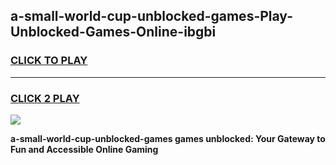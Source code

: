 
## a-small-world-cup-unblocked-games-Play-Unblocked-Games-Online-ibgbi
<h3>
<a href="https://premium76.site?title=a-small-world-cup-unblocked-games&ref=24A">CLICK TO PLAY</a></h3>
<hr>

<h3>
<a href="https://premium76.site?title=a-small-world-cup-unblocked-games&ref=24A">CLICK 2 PLAY</a>
  
</h3>

<a href="https://premium76.site?title=a-small-world-cup-unblocked-games&ref=24A"><img src="https://clearcache.store/games.png"></a>


**a-small-world-cup-unblocked-games games unblocked: Your Gateway to Fun and Accessible Online Gaming**
